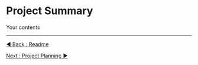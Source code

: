# Project Summary

Your contents
















---
[◀ Back : Readme](https://github.com/rootReb0rn/iMedic)  

[Next : Project Planning ▶](https://github.com/rootReb0rn/iMedic/blob/main/Documentation/A_PROJECT_SUMMARY.md)